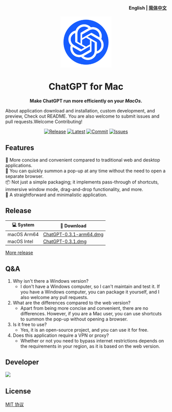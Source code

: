 <h4 align="right">

   <strong>English</strong> | 
   [简体中文](README_CN.md)
   
</h4>

<p align="center">
      <a href="https://github.com/LIjiAngChen8/ChatGPT-Mac" target="_blank">
        <img src="./docs/white.png" width="160" />
      </a>
</p>

<h1 align="center">ChatGPT for Mac</h1>
<p align="center"><strong>Make ChatGPT run more efficiently on your <em>MacOs</em>.</strong></p>

About application download and installation, custom development, and preview, Check out README. You are also welcome to submit issues and pull requests.Welcome Contributing!

<div align="center">

   [![Release](https://github.com/LIjiAngChen8/ChatGPT-Mac/actions/workflows/release.yml/badge.svg)](https://github.com/LIjiAngChen8/ChatGPT-Mac/actions/workflows/release.yml)
    [![Latest](https://img.shields.io/github/release/LIjiAngChen8/ChatGPT-Mac.svg)](https://github.com/LIjiAngChen8/ChatGPT-Mac/releases/latest)
    <a href="https://github.com/LIjiAngChen8/ChatGPT-Mac/commits" target="_blank">
    <img alt="Commit" src="https://img.shields.io/github/commit-activity/m/LIjiAngChen8/ChatGPT-Mac"></a>
    <a href="https://github.com/LIjiAngChen8/ChatGPT-Mac/issues" target="_blank">
    <img alt="Issues" src="https://img.shields.io/github/issues/LIjiAngChen8/ChatGPT-Mac"></a>
</div>

## Features
🎐  More concise and convenient compared to traditional web and desktop applications.  
🚀  You can quickly summon a pop-up at any time without the need to open a separate browser.  
📦  Not just a simple packaging; it implements pass-through of shortcuts, immersive window mode, drag-and-drop functionality, and more.  
👻  A straightforward and minimalistic application.
## Release

| 💻 System         |  🔗 Download            |
|----------------|----------------------|
| macOS Arm64    | [ChatGPT-0.3.1-arm64.dmg](https://github.com/LIjiAngChen8/ChatGPT-Mac/releases/download/v0.3.1/ChatGPT-0.3.1-arm64.dmg)   |
| macOS Intel    | [ChatGPT-0.3.1.dmg](https://github.com/LIjiAngChen8/ChatGPT-Mac/releases/download/v0.3.1/ChatGPT-0.3.1.dmg)     |

[More release](https://github.com/LIjiAngChen8/ChatGPT-Mac/releases)

## Q&A
1. Why isn't there a Windows version?
   - I don't have a Windows computer, so I can't maintain and test it. If you have a Windows computer, you can package it yourself, and I also welcome any pull requests.
2. What are the differences compared to the web version?
   - Apart from being more concise and convenient, there are no differences. However, if you are a Mac user, you can use shortcuts to summon the pop-up without opening a browser.
3. Is it free to use?
   - Yes, it is an open-source project, and you can use it for free.
4. Does this application require a VPN or proxy?
   - Whether or not you need to bypass internet restrictions depends on the requirements in your region, as it is based on the web version.

## Developer
<a href="https://github.com/LIjiAngChen8/ChatGPT-Mac/graphs/contributors"><img src="https://contrib.rocks/image?repo=LIjiAngChen8/ChatGPT-Mac" />
</a>
## License
[MIT 协议](./LICENSE)
